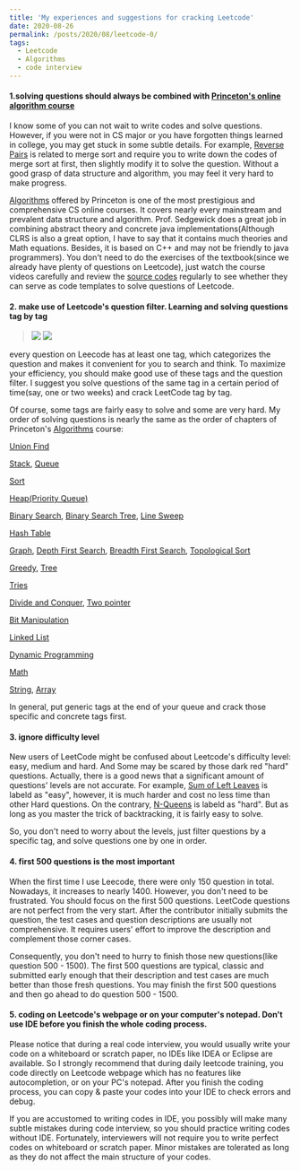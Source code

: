 ```yaml
---
title: 'My experiences and suggestions for cracking Leetcode'
date: 2020-08-26
permalink: /posts/2020/08/leetcode-0/
tags:
  - Leetcode
  - Algorithms
  - code interview
---
```


#### 1.solving questions should always be combined with [Princeton's online algorithm course](https://algs4.cs.princeton.edu/)
I know some of you can not wait to write codes and solve questions. However, if you were not in CS major or 
you have forgotten things learned in college, you may get stuck in some subtle details. For example, [Reverse Pairs](https://leetcode.com/problems/reverse-pairs/) is related to 
merge sort and require you to write down the codes of merge sort at first, then slightly modify it to solve the question. Without a good grasp of 
data structure and algorithm, you may feel it very hard to make progress.

[Algorithms](https://algs4.cs.princeton.edu/) offered by Princeton is one of the most prestigious and comprehensive CS online courses. It covers nearly every mainstream and prevalent data structure and algorithm.
Prof. Sedgewick does a great job in combining abstract theory and concrete java implementations(Although CLRS is also a great option, I have to 
say that it contains much theories and Math equations. Besides, it is based on C++ and may not be friendly to java programmers).
You don't need to do the exercises of the textbook(since we already have plenty of questions on Leetcode), just watch the course videos carefully and review the [source codes](https://algs4.cs.princeton.edu/code) regularly to see whether they can 
serve as code templates to solve questions of Leetcode.

#### 2. make use of Leetcode's question filter. Learning and solving questions tag by tag
> ![](https://xiaoluo-whu.github.io/files/leetcode_filter.jpg)
> ![](https://xiaoluo-whu.github.io/files/leetcode_tag.jpg)

every question on Leecode has at least one tag, which categorizes the question and makes it convenient for you to search and think.
To maximize your efficiency, you should make good use of these tags and the question filter. I suggest you solve questions of the same tag in a certain period of time(say, one or two weeks)
and crack LeetCode tag by tag.

Of course, some tags are fairly easy to solve and some are very hard. My order of solving questions is nearly the same as the order of chapters of Princeton's [Algorithms](https://algs4.cs.princeton.edu/) course:

[Union Find](https://leetcode.com/problemset/algorithms/?topicSlugs=union-find)

[Stack](), [Queue]()

[Sort]()

[Heap(Priority Queue)]()

[Binary Search](), [Binary Search Tree](), [Line Sweep]()

[Hash Table]()

[Graph](), [Depth First Search](), [Breadth First Search](), [Topological Sort]()

[Greedy](), [Tree]()

[Tries]()

[Divide and Conquer](), [Two pointer]()

[Bit Manipulation]()

[Linked List]()

[Dynamic Programming]()

[Math]()

[String](), [Array]()  

In general, put generic tags at the end of your queue and crack those specific and concrete tags first.

#### 3. ignore difficulty level
New users of LeetCode might be confused about Leetcode's difficulty level: easy, medium and hard. And Some may be scared by those dark red "hard" questions.
Actually, there is a good news that a significant amount of questions' levels are not accurate. For example, [Sum of Left Leaves](https://leetcode.com/problems/sum-of-left-leaves/) is labeld as "easy",
however, it is much harder and cost no less time than other Hard questions. On the contrary, [N-Queens](https://leetcode.com/problems/n-queens) is labeld as "hard". But as long as you 
master the trick of backtracking, it is fairly easy to solve.

So, you don't need to worry about the levels, just filter questions by a specific tag, and solve questions one by one in order.  

#### 4. first 500 questions is the most important
When the first time I use Leecode, there were only 150 question in total. Nowadays, it increases to nearly 1400.
However, you don't need to be frustrated. You should focus on the first 500 questions. 
LeetCode questions are not perfect from the very start. After the contributor initially submits the question, the test cases and question descriptions are usually not 
comprehensive. It requires users' effort to improve the description and complement those corner cases. 

Consequently, you don't need to hurry to finish those new questions(like question 500 - 1500). The first 500 questions are typical, classic and 
submitted early enough that their description and test cases are much better than those fresh questions. 
You may finish the first 500 questions and then go ahead to do question 500 - 1500.

#### 5. coding on Leetcode's webpage or on your computer's notepad. Don't use IDE before you finish the whole coding process.
Please notice that during a real code interview, you would usually write your code on a whiteboard or scratch paper, no IDEs like IDEA or Eclipse are available. So I strongly
recommend that during daily leetcode training, you code directly on Leetcode webpage which has no features like autocompletion, or on your PC's notepad. After you finish the coding process,
you can copy & paste your codes into your IDE to check errors and debug.

If you are accustomed to writing codes in IDE, you possibly will make many subtle mistakes during code interview, so you should practice writing codes without IDE. Fortunately, interviewers will not require
you to write perfect codes on whiteboard or scratch paper. Minor mistakes are tolerated as long as they do not affect the main structure of your codes.
